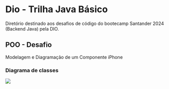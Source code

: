 

# Dio - Trilha Java Básico

Diretório destinado aos desafios de código do bootecamp Santander 2024 (Backend Java) pela DIO.

## POO - Desafio 

Modelagem e Diagramação de um Componente iPhone




### Diagrama de classes

[![](https://mermaid.ink/img/pako:eNp1U01vm0AQ_SurObUqsSAGAiiKFLWXSm0UtVEPFZfJ7hivinfQAlFi5P_exXZdwgcXYObtezNvdjqQrAgykCXW9ReNhcVdboR79OOWDYmrqzvxgyrLqm3Yfm9rLbE8IW5vv5qG7AYl3S2CBjT3FVoqt_xEJW3YaMlzPEuoAdEDvlCBiu3xnKFmjmcGNCTKxKfaKUjNBs8Vf_g4AjQsF3MVtvX_pBAT9g3uyX7TBUrkyWlsyKhBWvQE7xDada7RfmZrSfMv3vccIwy96mdtH7HQZlogKn1q7oFf8P55BtC0WOo9jgj-qRxvxHSqnRCXYsWyh2LWPTH27RQ-DBWn8x9JzhkrppZeErNOTmQn16V7JzpntVg2WSzaewAPdmR3qJVbu64P5tBsaUc5ZO5Tof2TQ256HDrff74ZCVljW_LAcltsIdtgWbu_tlKu5_POXqKkdD-s81b3Lw8qNJB18ArZdXSzSpPAD5MoWadJGHrwBlkQRKt1HCdRGq5jfx0F8cGDPbNj9VdxFEdpGvnBTRimfnx9pPt9TPZVHf4CLZlb4Q?type=png)](http://localhost:3000/edit#pako:eNp1U01vm0AQ_SurObUqsSAGAiiKFLWXSm0UtVEPFZfJ7hivinfQAlFi5P_exXZdwgcXYObtezNvdjqQrAgykCXW9ReNhcVdboR79OOWDYmrqzvxgyrLqm3Yfm9rLbE8IW5vv5qG7AYl3S2CBjT3FVoqt_xEJW3YaMlzPEuoAdEDvlCBiu3xnKFmjmcGNCTKxKfaKUjNBs8Vf_g4AjQsF3MVtvX_pBAT9g3uyX7TBUrkyWlsyKhBWvQE7xDada7RfmZrSfMv3vccIwy96mdtH7HQZlogKn1q7oFf8P55BtC0WOo9jgj-qRxvxHSqnRCXYsWyh2LWPTH27RQ-DBWn8x9JzhkrppZeErNOTmQn16V7JzpntVg2WSzaewAPdmR3qJVbu64P5tBsaUc5ZO5Tof2TQ256HDrff74ZCVljW_LAcltsIdtgWbu_tlKu5_POXqKkdD-s81b3Lw8qNJB18ArZdXSzSpPAD5MoWadJGHrwBlkQRKt1HCdRGq5jfx0F8cGDPbNj9VdxFEdpGvnBTRimfnx9pPt9TPZVHf4CLZlb4Q)
```

